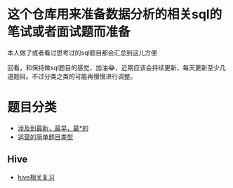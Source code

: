 # 这个仓库用来准备数据分析的相关sql的笔试或者面试题而准备

本人做了或者看过思考过的sql题目都会汇总到这儿方便

回看，和保持做sql题目的感觉，加油😂，近期应该会持续更新，每天更新至少几道题目。不过分类之类的可能再慢慢进行调整。



# 题目分类

+ [涉及到最新，最早，最*的](./md_files/最的题目.md)
+ [运营的简单题目类型](./md_files/运营-数据分析简答题.md)

## Hive

+ [hive相关复习](./md_files/hive.md)







